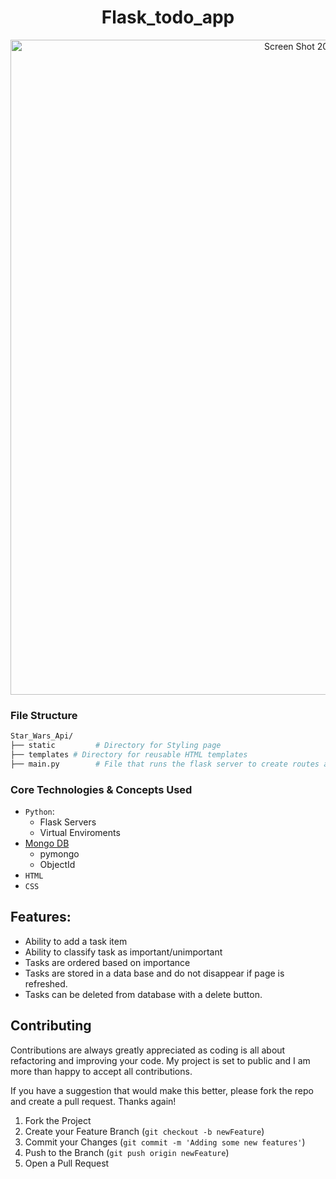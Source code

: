 <div align="center">

# Flask_todo_app

<img width="1048" alt="Screen Shot 2022-12-01 at 3 19 19 PM" src="https://user-images.githubusercontent.com/93098869/205151660-487a98ef-ba0e-4ecc-b646-41502e4f3220.png">

</div>

### File Structure

```sh
Star_Wars_Api/
├── static         # Directory for Styling page
├── templates # Directory for reusable HTML templates
├── main.py        # File that runs the flask server to create routes and run applications 
```

### Core Technologies & Concepts Used

- `Python`:
  - Flask Servers
  - Virtual Enviroments
- [Mongo DB](https://www.mongodb.com/home)
    - pymongo
    - ObjectId
- `HTML`
- `CSS`

## Features:
- Ability to add a task item
- Ability to classify task as important/unimportant
- Tasks are ordered based on importance
- Tasks are stored in a data base and do not disappear if page is refreshed.
- Tasks can be deleted from database with a delete button.

<!-- CONTRIBUTING -->
## Contributing
Contributions are always greatly appreciated as coding is all about refactoring and improving your code. My project is set to public and I am more than happy to accept all contributions. 

If you have a suggestion that would make this better, please fork the repo and create a pull request. 
Thanks again!

1. Fork the Project
2. Create your Feature Branch (`git checkout -b newFeature`)
3. Commit your Changes (`git commit -m 'Adding some new features'`)
4. Push to the Branch (`git push origin newFeature`)
5. Open a Pull Request


